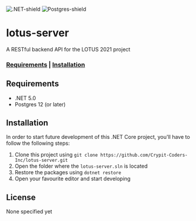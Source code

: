 ![.NET-shield](https://img.shields.io/badge/.NET-5.0-blueviolet?style=for-the-badge&logo=.net)
![Postgres-shield](https://img.shields.io/badge/Postgres-12+-blue?style=for-the-badge&logo=postgresql)
# lotus-server
A RESTful backend API for the LOTUS 2021 project

### [Requirements](#Requirements) | [Installation](#Installation)

## Requirements
* .NET 5.0
* Postgres 12 (or later)

## Installation
In order to start future development of this .NET Core project, you'll have to follow
the following steps:

1. Clone this project using `git clone https://github.com/Crypit-Coders-Inc/lotus-server.git`
2. Open the folder where the `lotus-server.sln` is located
3. Restore the packages using `dotnet restore`
4. Open your favourite editor and start developing

## License
None specified yet